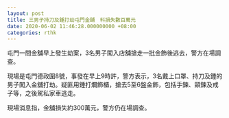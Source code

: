 ```yaml
---
layout: post
title: 三男子持刀及錘打劫屯門金舖　料損失數百萬元
date: 2020-06-02 11:46:28.000000000 +08:00
categories: rthk
---
```


屯門一間金舖早上發生劫案，3名男子闖入店舖搶走一批金飾後逃去，警方在場調查。

現場是屯門德政圍8號，事發在早上9時許，警方表示，3名戴上口罩、持刀及錘的男子闖入金舖打劫。疑匪用錘打爛飾櫃，搶去5至6盤金飾，包括手鍊、頸鍊及戒子等，之後駕私家車逃走。

現場消息指，金舖損失約300萬元，警方仍在場調查。
